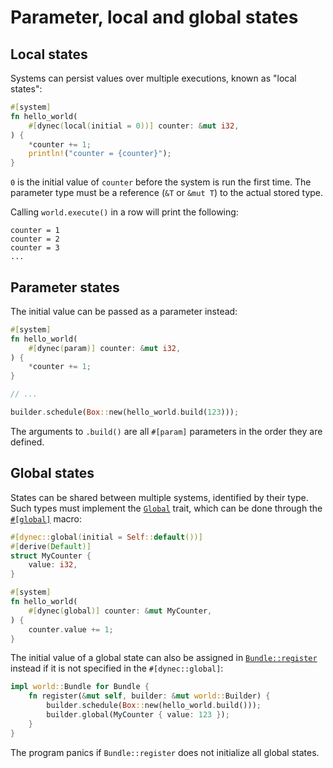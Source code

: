 # Parameter, local and global states

## Local states

Systems can persist values over multiple executions,
known as "local states":

```rust
#[system]
fn hello_world(
    #[dynec(local(initial = 0))] counter: &mut i32,
) {
    *counter += 1;
    println!("counter = {counter}");
}
```

`0` is the initial value of `counter` before the system is run the first time.
The parameter type must be a reference (`&T` or `&mut T`) to the actual stored type.

Calling `world.execute()` in a row will print the following:

```text
counter = 1
counter = 2
counter = 3
...
```

## Parameter states

The initial value can be passed as a parameter instead:

```rust
#[system]
fn hello_world(
    #[dynec(param)] counter: &mut i32,
) {
    *counter += 1;
}

// ...

builder.schedule(Box::new(hello_world.build(123)));
```

The arguments to `.build()` are all `#[param]` parameters in the order they are defined.

## Global states

States can be shared between multiple systems, identified by their type.
Such types must implement the [`Global`][trait.global] trait,
which can be done through the [`#[global]`][attr.global] macro:

```rust
#[dynec::global(initial = Self::default())]
#[derive(Default)]
struct MyCounter {
    value: i32,
}

#[system]
fn hello_world(
    #[dynec(global)] counter: &mut MyCounter,
) {
    counter.value += 1;
}
```

The initial value of a global state can also be assigned
in [`Bundle::register`][bundle.register] instead
if it is not specified in the `#[dynec::global]`:

```rust
impl world::Bundle for Bundle {
    fn register(&mut self, builder: &mut world::Builder) {
        builder.schedule(Box::new(hello_world.build()));
        builder.global(MyCounter { value: 123 });
    }
}
```

The program panics if `Bundle::register` does not initialize all global states.

[trait.global]: https://sof3.github.io/dynec/master/dynec/trait.Global.html
[attr.global]: https://sof3.github.io/dynec/master/dynec/attr.global.html
[bundle.register]: https://sof3.github.io/dynec/master/dynec/world/trait.Bundle.html#method.register
